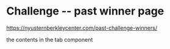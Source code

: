 # Challenge -- past winner page
https://nyusternberkleycenter.com/past-challenge-winners/

the contents in the tab component
